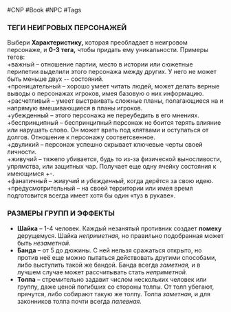#CNP #Book #NPC #Tags 

### ТЕГИ НЕИГРОВЫХ ПЕРСОНАЖЕЙ  
Выбери **Характеристику,** которая преобладает в неигровом персонаже, и **0-3 тега,** чтобы  придать ему уникальности. Примеры тегов:  
+важный – отношение партии, место в истории или сюжетные  перипетии выделили этого персонажа между других. У него не может  быть меньше двух -- состояний.  
+проницательный – хорошо умеет читать людей, может делать верные  выводы о персонажах игроков, имея базовую о них информацию.  
+расчетливый – умеет выстраивать сложные планы, полагающиеся на  и напрямую вмешивающиеся в планы игроков.  
+убежденный – этого персонажа не переубедить в его мнениях.  
+беспринципный – беспринципный персонаж не боится терять  влияние или нарушать слово. Он может врать под клятвами и  оступаться от долгов. Отношение к персонажу соответсвенное.  
+двуликий – персонаж успешно скрывает ключевые черты своей  личности.  
+живучий – тяжело убивается, будь то из-за физической  выносливости, упрямства, или защитных чар. Получает еще одну  ячейку состояния к имеющимся +-.  
+фанатичный – *живучий* и *убежденный,* когда дерётся за свою идею.  +предусмотрительный – на своей территории или имея время  подготовится всегда имеет хотя бы один «туз в рукаве».

### РАЗМЕРЫ ГРУПП И ЭФФЕКТЫ
- **Шайка** – 1-4 человек. Каждый незанятый противник создает **помеху** дерущемуся. Шайка *неприметная,* но правильно подобранная может быть *незаметной.*
- **Банда** – от 5 до дюжины. С ней нельзя сражаться открыто, но против неё еще можно пытаться действовать другими способами, либо выступить такой же бандой. Банда всегда *заметная,* и в лучшем случае может рассчитывать стать *неприметной.* 
- **Толпа** – стремительно задавит числом нескольких человек или группу, даже ценой погибших со стороны толпы. От толп убегают, прячутся, либо собирают такую же толпу. Толпа *заметная,* и для законников толпа почти всегда *палевная.*